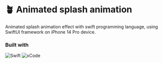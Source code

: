 # 🪴 Animated splash animation

Animated splash animation effect with swift programming language, using SwiftUI framework on
iPhone 14 Pro device.

### <b>Built with</b>

![Swift](https://img.shields.io/badge/Swift-F05138.svg?style=for-the-badge&logo=swift&logoColor=white)
![xCode](https://img.shields.io/badge/Xcode-147EFB.svg?style=for-the-badge&logo=XCode&logoColor=white)

